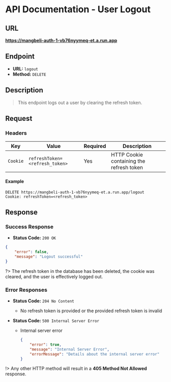 # **API Documentation - User Logout**

## URL

**https://mangbeli-auth-1-vb76nyymeq-et.a.run.app**

## Endpoint

- **URL:** `logout`
- **Method:** `DELETE`

## Description

> This endpoint logs out a user by clearing the refresh token.

## Request

### Headers

| Key            | Value                        | Required | Description                                    |
| -------------- | ---------------------------- | -------- | ---------------------------------------------- |
| `Cookie`       | `refreshToken=<refresh_token>`| Yes     | HTTP Cookie containing the refresh token       |

#### Example
```http
DELETE https://mangbeli-auth-1-vb76nyymeq-et.a.run.app/logout
Cookie: refreshToken=<refresh_token>
```

## Response

### Success Response

- **Status Code:** `200 OK`
```json
{
    "error": false,
    "message": "Logout successful"
}
```

?> The refresh token in the database has been deleted, the cookie was cleared, and the user is effectively logged out.

### Error Responses
- **Status Code:** `204 No Content`
    - No refresh token is provided or the provided refresh token is invalid

- **Status Code:** `500 Internal Server Error`
    - Internal server error
        ```json
        {
            "error": true,
            "message": "Internal Server Error",
            "errorMessage": "Details about the internal server error"
        }
        ```

!> Any other HTTP method will result in a **405 Method Not Allowed** response.
